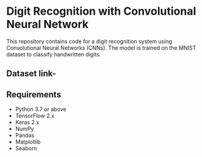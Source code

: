 # Digit Recognition with Convolutional Neural Network

This repository contains code for a digit recognition system using Convolutional Neural Networks (CNNs). The model is trained on the MNIST dataset to classify handwritten digits.

## Dataset link- 

## Requirements

- Python 3.7 or above
- TensorFlow 2.x
- Keras 2.x
- NumPy
- Pandas
- Matplotlib
- Seaborn
